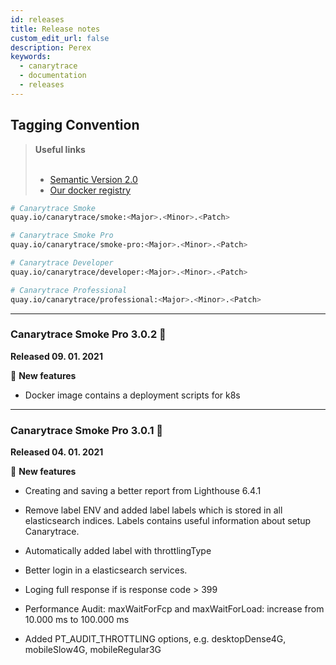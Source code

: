 ```yaml
---
id: releases
title: Release notes
custom_edit_url: false
description: Perex
keywords:
  - canarytrace
  - documentation
  - releases
---
```


## Tagging Convention
> **Useful links** <br/><br/>
> - [Semantic Version 2.0](https://semver.org/)
> - [Our docker registry](https://quay.io/organization/canarytrace)

```bash
# Canarytrace Smoke
quay.io/canarytrace/smoke:<Major>.<Minor>.<Patch>

# Canarytrace Smoke Pro
quay.io/canarytrace/smoke-pro:<Major>.<Minor>.<Patch>

# Canarytrace Developer
quay.io/canarytrace/developer:<Major>.<Minor>.<Patch>

# Canarytrace Professional
quay.io/canarytrace/professional:<Major>.<Minor>.<Patch>
```

---

### Canarytrace Smoke Pro 3.0.2 🎉
**Released 09. 01. 2021**

🚀 **New features**

- Docker image contains a deployment scripts for k8s

---

### Canarytrace Smoke Pro 3.0.1 🎉
**Released 04. 01. 2021**

🚀 **New features**

- Creating and saving a better report from Lighthouse 6.4.1

- Remove label ENV and added label labels  which is stored in all elasticsearch indices. Labels contains useful information about setup Canarytrace.

- Automatically added label with throttlingType

- Better login in a elasticsearch services.

- Loging full response if is response code > 399

- Performance Audit: maxWaitForFcp and maxWaitForLoad: increase from 10.000 ms to 100.000 ms

- Added PT_AUDIT_THROTTLING options, e.g. desktopDense4G, mobileSlow4G, mobileRegular3G
